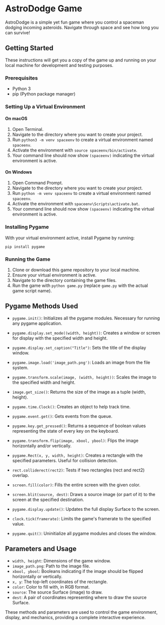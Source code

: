 
# AstroDodge Game

AstroDodge is a simple yet fun game where you control a spaceman dodging incoming asteroids. Navigate through space and see how long you can survive!

## Getting Started

These instructions will get you a copy of the game up and running on your local machine for development and testing purposes.

### Prerequisites

- Python 3
- pip (Python package manager)

### Setting Up a Virtual Environment

#### On macOS

1. Open Terminal.
2. Navigate to the directory where you want to create your project.
3. Run `python3 -m venv spaceenv` to create a virtual environment named `spaceenv`.
4. Activate the environment with `source spaceenv/bin/activate`.
5. Your command line should now show `(spaceenv)` indicating the virtual environment is active.

#### On Windows

1. Open Command Prompt.
2. Navigate to the directory where you want to create your project.
3. Run `python -m venv spaceenv` to create a virtual environment named `spaceenv`.
4. Activate the environment with `spaceenv\Scripts\activate.bat`.
5. Your command line should now show `(spaceenv)` indicating the virtual environment is active.

### Installing Pygame

With your virtual environment active, install Pygame by running:

```
pip install pygame
```

### Running the Game

1. Clone or download this game repository to your local machine.
2. Ensure your virtual environment is active.
3. Navigate to the directory containing the game files.
4. Run the game with `python game.py` (replace `game.py` with the actual game script name).

## Pygame Methods Used

- `pygame.init()`: Initializes all the pygame modules. Necessary for running any pygame application.

- `pygame.display.set_mode((width, height))`: Creates a window or screen for display with the specified width and height.

- `pygame.display.set_caption("Title")`: Sets the title of the display window.

- `pygame.image.load('image_path.png')`: Loads an image from the file system.

- `pygame.transform.scale(image, (width, height))`: Scales the image to the specified width and height.

- `image.get_size()`: Returns the size of the image as a tuple (width, height).

- `pygame.time.Clock()`: Creates an object to help track time.

- `pygame.event.get()`: Gets events from the queue.

- `pygame.key.get_pressed()`: Returns a sequence of boolean values representing the state of every key on the keyboard.

- `pygame.transform.flip(image, xbool, ybool)`: Flips the image horizontally and/or vertically.

- `pygame.Rect(x, y, width, height)`: Creates a rectangle with the specified parameters. Useful for collision detection.

- `rect.colliderect(rect2)`: Tests if two rectangles (rect and rect2) overlap.

- `screen.fill(color)`: Fills the entire screen with the given color.

- `screen.blit(source, dest)`: Draws a source image (or part of it) to the screen at the specified destination.

- `pygame.display.update()`: Updates the full display Surface to the screen.

- `clock.tick(framerate)`: Limits the game's framerate to the specified value.

- `pygame.quit()`: Uninitialize all pygame modules and closes the window.

## Parameters and Usage

- `width, height`: Dimensions of the game window.
- `image_path.png`: Path to the image file.
- `xbool, ybool`: Booleans indicating if the image should be flipped horizontally or vertically.
- `x, y`: The top-left coordinates of the rectangle.
- `color`: Color to fill with, in RGB format.
- `source`: The source Surface (image) to draw.
- `dest`: A pair of coordinates representing where to draw the source Surface.

These methods and parameters are used to control the game environment, display, and mechanics, providing a complete interactive experience.


